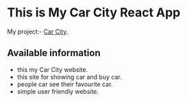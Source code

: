 # This is My Car City React App

My project:- [Car City](https://agitated-archimedes-b880fd.netlify.app/).

## Available information

-   this my Car City website.
-   this site for showing car and buy car.
-   people car see their favourite car.
-   simple user friendly website.

